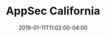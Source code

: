 ---
title: "AppSec California"
date: "2019-01-11T11:02:00-04:00"
start_date: "2019-01-22T11:02:00-04:00"
end_date: "2019-01-25T11:02:00-04:00"
location: "Santa Monica, CA"
event_url: "https://2019.appseccalifornia.org/"
image_url: "https://drive.google.com/drive/folders/0B0HFzQQpQn3HY01jb3poWFJTQXc"
register_link: "https://www.eventbrite.com/e/appsec-california-2019-tickets-49541214105"
sites: 
  - developers
---